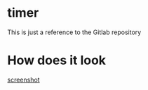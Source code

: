 # timer
This is just a reference to the Gitlab repository

# How does it look
[screenshot](https://github.com/jpeinelt/timer/blob/master/Screenshot.png)
